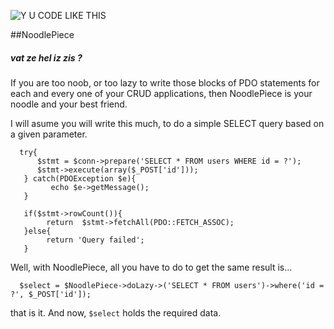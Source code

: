 ![Y U CODE LIKE THIS](http://i.imm.io/1hvBM.jpeg)

##NoodlePiece


##### vat ze hel iz zis ? 

If you are too noob, or too lazy to write those blocks of PDO statements for each and every one of your
CRUD applications, then NoodlePiece is your noodle and your best friend. 

I will asume you will write this much, to do a simple SELECT query based on a given parameter. 

      
      try{
          $stmt = $conn->prepare('SELECT * FROM users WHERE id = ?');
          $stmt->execute(array($_POST['id']));
       } catch(PDOException $e){
         	 echo $e->getMessage();
       }
       
       if($stmt->rowCount()){
         	return  $stmt->fetchAll(PDO::FETCH_ASSOC); 
       }else{
         	return 'Query failed';
       }


Well,  with NoodlePiece, all you have to do to get the same result is... 

      $select = $NoodlePiece->doLazy->('SELECT * FROM users')->where('id = ?', $_POST['id']); 

that is it. And now, `$select` holds the required data.






